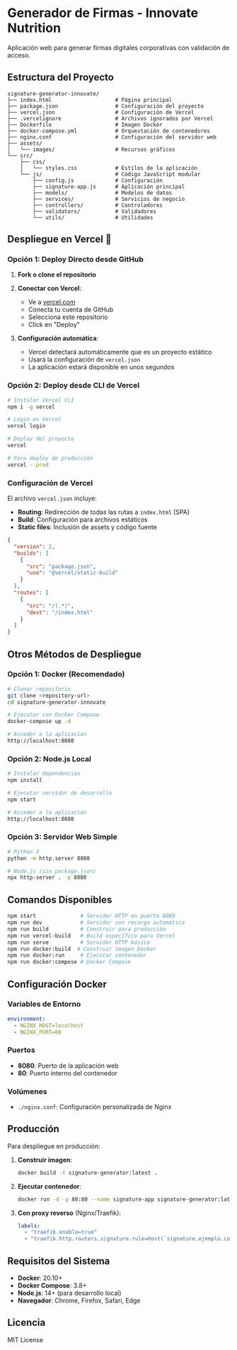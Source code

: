 # Generador de Firmas - Innovate Nutrition

Aplicación web para generar firmas digitales corporativas con validación de acceso.

## Estructura del Proyecto

```
signature-generator-innovate/
├── index.html                    # Página principal
├── package.json                  # Configuración del proyecto
├── vercel.json                   # Configuración de Vercel
├── .vercelignore                 # Archivos ignorados por Vercel
├── Dockerfile                    # Imagen Docker
├── docker-compose.yml            # Orquestación de contenedores
├── nginx.conf                    # Configuración del servidor web
├── assets/
│   └── images/                   # Recursos gráficos
└── src/
    ├── css/
    │   └── styles.css            # Estilos de la aplicación
    └── js/                       # Código JavaScript modular
        ├── config.js             # Configuración
        ├── signature-app.js      # Aplicación principal
        ├── models/               # Modelos de datos
        ├── services/             # Servicios de negocio
        ├── controllers/          # Controladores
        ├── validators/           # Validadores
        └── utils/                # Utilidades
```

## Despliegue en Vercel 🚀

### Opción 1: Deploy Directo desde GitHub

1. **Fork o clone el repositorio**
2. **Conectar con Vercel**:
   - Ve a [vercel.com](https://vercel.com)
   - Conecta tu cuenta de GitHub
   - Selecciona este repositorio
   - Click en "Deploy"

3. **Configuración automática**:
   - Vercel detectará automáticamente que es un proyecto estático
   - Usará la configuración de `vercel.json`
   - La aplicación estará disponible en unos segundos

### Opción 2: Deploy desde CLI de Vercel

```bash
# Instalar Vercel CLI
npm i -g vercel

# Login en Vercel
vercel login

# Deploy del proyecto
vercel

# Para deploy de producción
vercel --prod
```

### Configuración de Vercel

El archivo `vercel.json` incluye:
- **Routing**: Redirección de todas las rutas a `index.html` (SPA)
- **Build**: Configuración para archivos estáticos
- **Static files**: Inclusión de assets y código fuente

```json
{
  "version": 2,
  "builds": [
    {
      "src": "package.json",
      "use": "@vercel/static-build"
    }
  ],
  "routes": [
    {
      "src": "/(.*)",
      "dest": "/index.html"
    }
  ]
}
```

## Otros Métodos de Despliegue

### Opción 1: Docker (Recomendado)

```bash
# Clonar repositorio
git clone <repository-url>
cd signature-generator-innovate

# Ejecutar con Docker Compose
docker-compose up -d

# Acceder a la aplicación
http://localhost:8080
```

### Opción 2: Node.js Local

```bash
# Instalar dependencias
npm install

# Ejecutar servidor de desarrollo
npm start

# Acceder a la aplicación
http://localhost:8080
```

### Opción 3: Servidor Web Simple

```bash
# Python 3
python -m http.server 8080

# Node.js (sin package.json)
npx http-server . -p 8080
```

## Comandos Disponibles

```bash
npm start              # Servidor HTTP en puerto 8080
npm run dev            # Servidor con recarga automática
npm run build          # Construir para producción
npm run vercel-build   # Build específico para Vercel
npm run serve          # Servidor HTTP básico
npm run docker:build  # Construir imagen Docker
npm run docker:run     # Ejecutar contenedor
npm run docker:compose # Docker Compose
```

## Configuración Docker

### Variables de Entorno

```yaml
environment:
  - NGINX_HOST=localhost
  - NGINX_PORT=80
```

### Puertos

- **8080**: Puerto de la aplicación web
- **80**: Puerto interno del contenedor

### Volúmenes

- `./nginx.conf`: Configuración personalizada de Nginx

## Producción

Para despliegue en producción:

1. **Construir imagen**:
   ```bash
   docker build -t signature-generator:latest .
   ```

2. **Ejecutar contenedor**:
   ```bash
   docker run -d -p 80:80 --name signature-app signature-generator:latest
   ```

3. **Con proxy reverso** (Nginx/Traefik):
   ```yaml
   labels:
     - "traefik.enable=true"
     - "traefik.http.routers.signature.rule=Host(`signature.ejemplo.com`)"
   ```

## Requisitos del Sistema

- **Docker**: 20.10+
- **Docker Compose**: 3.8+
- **Node.js**: 14+ (para desarrollo local)
- **Navegador**: Chrome, Firefox, Safari, Edge

## Licencia

MIT License